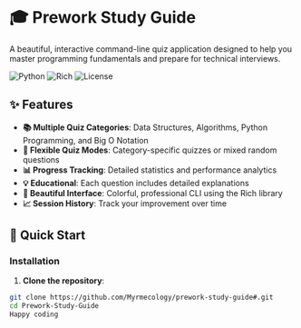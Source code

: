 # 🎓 Prework Study Guide

A beautiful, interactive command-line quiz application designed to help you master programming fundamentals and prepare for technical interviews.

![Python](https://img.shields.io/badge/Python-3.7+-blue.svg)
![Rich](https://img.shields.io/badge/Rich-CLI-brightgreen.svg)
![License](https://img.shields.io/badge/License-MIT-yellow.svg)

## ✨ Features

- **📚 Multiple Quiz Categories**: Data Structures, Algorithms, Python Programming, and Big O Notation
- **🎯 Flexible Quiz Modes**: Category-specific quizzes or mixed random questions
- **📊 Progress Tracking**: Detailed statistics and performance analytics
- **💡 Educational**: Each question includes detailed explanations
- **🎨 Beautiful Interface**: Colorful, professional CLI using the Rich library
- **📈 Session History**: Track your improvement over time

## 🚀 Quick Start

### Installation

1. **Clone the repository**:
```bash
git clone https://github.com/Myrmecology/prework-study-guide#.git
cd Prework-Study-Guide
Happy coding